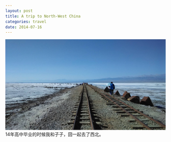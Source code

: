 ```yaml
---
layout: post
title: A trip to North-West China
categories: travel
date: 2014-07-16
---
```

<img src="/images/fulls/chaka.jpg" class="fit image">
14年高中毕业的时候我和子子，囧一起去了西北。

